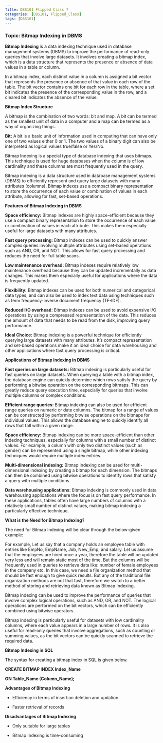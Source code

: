 ```yaml
---
Title: DBS101 Flipped Class 7
categories: [DBS101, Flipped_Class]
tags: [DBS101]
---
```


### Topic: Bitmap Indexing in DBMS

**Bitmap Indexing** is a data indexing technique used in database management systems (DBMS) to improve the performance of read-only queries that involve large datasets. It involves creating a bitmap index, which is a data structure that represents the presence or absence of data values in a table or column.

In a bitmap index, each distinct value in a column is assigned a bit vector that represents the presence or absence of that value in each row of the table. The bit vector contains one bit for each row in the table, where a set bit indicates the presence of the corresponding value in the row, and a cleared bit indicates the absence of the value.

**Bitmap Index Structure**

A bitmap is the combination of two words: bit and map. A bit can be termed as the smallest unit of data in a computer and a map can be termed as a way of organizing things.

**Bit:** A bit is a basic unit of information used in computing that can have only one of two values either 0 or 1. The two values of a binary digit can also be interpreted as logical values true/false or Yes/No.

Bitmap Indexing is a special type of database indexing that uses bitmaps. This technique is used for huge databases when the column is of low cardinality and these columns are most frequently used in the query. 

Bitmap indexing is a data structure used in database management systems (DBMS) to efficiently represent and query large datasets with many attributes (columns). Bitmap indexes use a compact binary representation to store the occurrence of each value or combination of values in each attribute, allowing for fast, set-based operations.

**Features of Bitmap Indexing in DBMS**

**Space efficiency:** Bitmap indexes are highly space-efficient because they use a compact binary representation to store the occurrence of each value or combination of values in each attribute. This makes them especially useful for large datasets with many attributes.

**Fast query processing:** Bitmap indexes can be used to quickly answer complex queries involving multiple attributes using set-based operations such as AND, OR, and NOT. This allows for fast query processing and reduces the need for full table scans.

**Low maintenance overhead:** Bitmap indexes require relatively low maintenance overhead because they can be updated incrementally as data changes. This makes them especially useful for applications where the data is frequently updated.

**Flexibility:** Bitmap indexes can be used for both numerical and categorical data types, and can also be used to index text data using techniques such as term frequency-inverse document frequency (TF-IDF).

**Reduced I/O overhead:** Bitmap indexes can be used to avoid expensive I/O operations by using a compressed representation of the data. This reduces the amount of data that needs to be read from the disk, improving query performance.

**Ideal Choice:** Bitmap indexing is a powerful technique for efficiently querying large datasets with many attributes. It’s compact representation and set-based operations make it an ideal choice for data warehousing and other applications where fast query processing is critical.

**Applications of Bitmap Indexing in DBMS**

**Fast queries on large datasets:** Bitmap indexing is particularly useful for fast queries on large datasets. When querying a table with a bitmap index, the database engine can quickly determine which rows satisfy the query by performing a bitwise operation on the corresponding bitmaps. This can greatly reduce query execution time, especially for queries that involve multiple columns or complex conditions.

**Efficient range queries:** Bitmap indexing can also be used for efficient range queries on numeric or date columns. The bitmap for a range of values can be constructed by performing bitwise operations on the bitmaps for individual values. This allows the database engine to quickly identify all rows that fall within a given range.

**Space efficiency:** Bitmap indexing can be more space-efficient than other indexing techniques, especially for columns with a small number of distinct values. For example, a column with only two distinct values (such as gender) can be represented using a single bitmap, while other indexing techniques would require multiple index entries.

**Multi-dimensional indexing:** Bitmap indexing can be used for multi-dimensional indexing by creating a bitmap for each dimension. The bitmaps can then be combined using bitwise operations to identify rows that satisfy a query with multiple conditions.

**Data warehousing applications:** Bitmap indexing is commonly used in data warehousing applications where the focus is on fast query performance. In these applications, tables often have large numbers of columns with a relatively small number of distinct values, making bitmap indexing a particularly effective technique.

**What is the Need for Bitmap Indexing?**

The need for Bitmap Indexing will be clear through the below-given example:

For example, Let us say that a company holds an employee table with entries like EmpNo, EmpName, Job, New_Emp, and salary. Let us assume that the employees are hired once a year, therefore the table will be updated very less and will remain static most of the time. But the columns will be frequently used in queries to retrieve data like: number of female employees in the company etc. In this case, we need a file organization method that should be fast enough to give quick results. But any of the traditional file organization methods are not that fast, therefore we switch to a better method of storing and retrieving data known as Bitmap Indexing. 

Bitmap indexing can be used to improve the performance of queries that involve complex logical operations, such as AND, OR, and NOT. The logical operations are performed on the bit vectors, which can be efficiently combined using bitwise operators.

Bitmap indexing is particularly useful for datasets with low cardinality columns, where each value appears in a large number of rows. It is also useful for read-only queries that involve aggregations, such as counting or summing values, as the bit vectors can be quickly scanned to retrieve the required data.

**Bitmap Indexing in SQL**

The syntax for creating a bitmap index in SQL is given below.

**CREATE BITMAP INDEX Index_Name**

**ON Table_Name (Column_Name);**

**Advantages of Bitmap Indexing**

- Efficiency in terms of insertion deletion and updation.

- Faster retrieval of records

**Disadvantages of Bitmap Indexing**

- Only suitable for large tables

- Bitmap Indexing is time-consuming